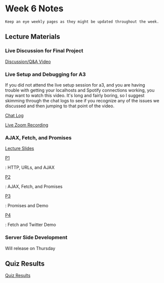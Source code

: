 Week 6 Notes
============================

```{note}
Keep an eye weekly pages as they might be updated throughout the week.
```

## Lecture Materials

### Live Discussion for Final Project

[Discussion/Q&A Video](https://uci.yuja.com/V/Video?v=2177222&node=8060980&a=1957618760&autoplay=1)

### Live Setup and Debugging for A3

If you did not attend the live setup session for a3, and you are having trouble with getting your localhosts and Spotify connections working, you may want to watch this video. It's long and fairly boring, so I suggest skimming through the chat logs to see if you recognize any of the issues we discussed and then jumping to that point of the video.

<a href="../resources/a3_zoom_chatlog.txt">Chat Log</a>

[Live Zoom Recording](https://uci.yuja.com/V/Video?v=2196383&node=8098601&a=781967523&autoplay=1)

### AJAX, Fetch, and Promises

<a href="../resources/ajax_fetch_promises.pdf">Lecture Slides</a>

[P1](https://uci.yuja.com/V/Video?v=2196135&node=8098244&a=77145746&autoplay=1)

: HTTP, URLs, and AJAX

[P2](https://uci.yuja.com/V/Video?v=2196273&node=8098426&a=566162798&autoplay=1)

: AJAX, Fetch, and Promises

[P3](https://uci.yuja.com/V/Video?v=2196301&node=8098459&a=1520798121&autoplay=1)

: Promises and Demo

[P4](https://uci.yuja.com/V/Video?v=2196326&node=8098496&a=1803308632&autoplay=1)

: Fetch and Twitter Demo

### Server Side Development

Will release on Thursday

## Quiz Results

<a href="../resources/QZ_Week_6_Quiz_Results.pdf" >Quiz Results</a>

